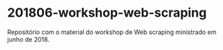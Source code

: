 # 201806-workshop-web-scraping
Repositório com o material do workshop de Web scraping ministrado em junho de 2018.
